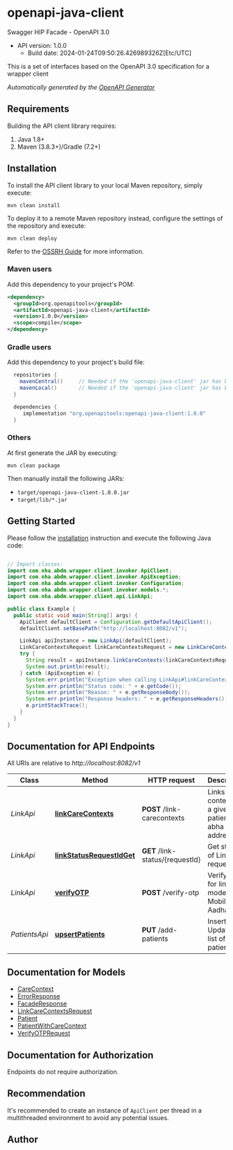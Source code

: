 # openapi-java-client

Swagger HIP Facade - OpenAPI 3.0
- API version: 1.0.0
  - Build date: 2024-01-24T09:50:26.426989326Z[Etc/UTC]

This is a set of interfaces based on the OpenAPI 3.0 specification for a wrapper client


*Automatically generated by the [OpenAPI Generator](https://openapi-generator.tech)*


## Requirements

Building the API client library requires:
1. Java 1.8+
2. Maven (3.8.3+)/Gradle (7.2+)

## Installation

To install the API client library to your local Maven repository, simply execute:

```shell
mvn clean install
```

To deploy it to a remote Maven repository instead, configure the settings of the repository and execute:

```shell
mvn clean deploy
```

Refer to the [OSSRH Guide](http://central.sonatype.org/pages/ossrh-guide.html) for more information.

### Maven users

Add this dependency to your project's POM:

```xml
<dependency>
  <groupId>org.openapitools</groupId>
  <artifactId>openapi-java-client</artifactId>
  <version>1.0.0</version>
  <scope>compile</scope>
</dependency>
```

### Gradle users

Add this dependency to your project's build file:

```groovy
  repositories {
    mavenCentral()     // Needed if the 'openapi-java-client' jar has been published to maven central.
    mavenLocal()       // Needed if the 'openapi-java-client' jar has been published to the local maven repo.
  }

  dependencies {
     implementation "org.openapitools:openapi-java-client:1.0.0"
  }
```

### Others

At first generate the JAR by executing:

```shell
mvn clean package
```

Then manually install the following JARs:

* `target/openapi-java-client-1.0.0.jar`
* `target/lib/*.jar`

## Getting Started

Please follow the [installation](#installation) instruction and execute the following Java code:

```java

// Import classes:
import com.nha.abdm.wrapper.client.invoker.ApiClient;
import com.nha.abdm.wrapper.client.invoker.ApiException;
import com.nha.abdm.wrapper.client.invoker.Configuration;
import com.nha.abdm.wrapper.client.invoker.models.*;
import com.nha.abdm.wrapper.client.api.LinkApi;

public class Example {
  public static void main(String[] args) {
    ApiClient defaultClient = Configuration.getDefaultApiClient();
    defaultClient.setBasePath("http://localhost:8082/v1");

    LinkApi apiInstance = new LinkApi(defaultClient);
    LinkCareContextsRequest linkCareContextsRequest = new LinkCareContextsRequest(); // LinkCareContextsRequest | Links Care Contexts
    try {
      String result = apiInstance.linkCareContexts(linkCareContextsRequest);
      System.out.println(result);
    } catch (ApiException e) {
      System.err.println("Exception when calling LinkApi#linkCareContexts");
      System.err.println("Status code: " + e.getCode());
      System.err.println("Reason: " + e.getResponseBody());
      System.err.println("Response headers: " + e.getResponseHeaders());
      e.printStackTrace();
    }
  }
}

```

## Documentation for API Endpoints

All URIs are relative to *http://localhost:8082/v1*

Class | Method | HTTP request | Description
------------ | ------------- | ------------- | -------------
*LinkApi* | [**linkCareContexts**](docs/LinkApi.md#linkCareContexts) | **POST** /link-carecontexts | Links care contexts for a given patient&#39;s abha address
*LinkApi* | [**linkStatusRequestIdGet**](docs/LinkApi.md#linkStatusRequestIdGet) | **GET** /link-status/{requestId} | Get status of Link request.
*LinkApi* | [**verifyOTP**](docs/LinkApi.md#verifyOTP) | **POST** /verify-otp | Verify OTP for link auth modes Mobile and Aadhaar
*PatientsApi* | [**upsertPatients**](docs/PatientsApi.md#upsertPatients) | **PUT** /add-patients | Insert or Update a list of patients


## Documentation for Models

 - [CareContext](docs/CareContext.md)
 - [ErrorResponse](docs/ErrorResponse.md)
 - [FacadeResponse](docs/FacadeResponse.md)
 - [LinkCareContextsRequest](docs/LinkCareContextsRequest.md)
 - [Patient](docs/Patient.md)
 - [PatientWithCareContext](docs/PatientWithCareContext.md)
 - [VerifyOTPRequest](docs/VerifyOTPRequest.md)


<a id="documentation-for-authorization"></a>
## Documentation for Authorization

Endpoints do not require authorization.


## Recommendation

It's recommended to create an instance of `ApiClient` per thread in a multithreaded environment to avoid any potential issues.

## Author



